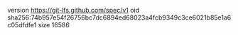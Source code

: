 version https://git-lfs.github.com/spec/v1
oid sha256:74b957e54f26756bc7dc6894ed68023a4fcb9349c3ce6021b85e1a6c05dfdfe1
size 16586
